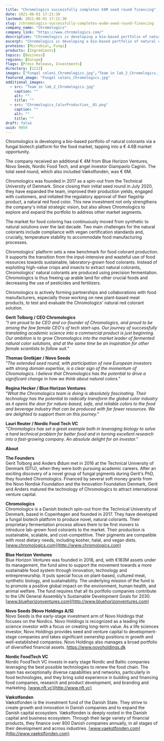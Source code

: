 ```yaml
---
title: "Chromologics successfully completes €6M seed round financing"
date: 2021-06-01 17:21:30
lastmod: 2021-06-01 17:21:30
slug: /chromologics-successfully-completes-eu6m-seed-round-financing
company_name: "Chromologics"
company_link: "https://www.chromologics.com/"
description: "Chromologics is developing a bio-based portfolio of natural colorants via a fungal biotech platform for the food market, tapping into a € 4.6B market opportunity. The company received an additional € 4M from Blue Horizon Ventures, Novo Seeds, Nordic Food Tech, and angel investor Giampaolo Cagnin. The total seed round, which also included Vækstfonden, was € 6M."
excerpt: "Chromologics is developing a bio-based portfolio of natural colorants via a fungal biotech platform for the food market, tapping into a € 4.6B market opportunity. The company received an additional € 4M from Blue Horizon Ventures, Novo Seeds, Nordic Food Tech, and angel investor Giampaolo Cagnin. The total seed round, which also included Vækstfonden, was € 6M."
proteins: [Microbial, Fungi]
products: [Ingredients]
topics: [Business]
regions: [Europe]
flags: [Press Release, Investments]
directory: [1212]
images: ["Fungal coloni_Chromologics.jpg","Team in lab_2_Chromologics.jpg", "Chromologics_ColorProduction__01.png"]
featured_image: "Fungal coloni_Chromologics.jpg"
additional_images:
  - src: "Team in lab_2_Chromologics.jpg"
    caption: ""
    alt: ""
    title: ""
  - src: "Chromologics_ColorProduction__01.png"
    caption: ""
    alt: ""
    title: ""
draft: false
uuid: 9059
---
```

Chromologics is developing a bio-based portfolio of natural colorants
via a fungal biotech platform for the food market, tapping into a € 4.6B
market opportunity.

The company received an additional € 4M from Blue Horizon Ventures, Novo
Seeds, Nordic Food Tech, and angel investor Giampaolo Cagnin. The total
seed round, which also included Vækstfonden, was € 6M.

Chromologics was founded in 2017 as a spin-out from the Technical
University of Denmark. Since closing their initial seed round in July
2020, they have expanded the team, improved their production yields,
engaged with customers, and initiated the regulatory approval of their
flagship product, a natural red food color. This new investment not only
strengthens the company's initial strategic vision, but also allows
Chromologics to explore and expand the portfolio to address other market
segments.

The market for food coloring has continuously moved from synthetic to
natural solutions over the last decade. Two main challenges for the
natural colorants include compliance with vegan certification standards
and, crucially, temperature stability to accommodate food manufacturing
processes.

Chromologics' platform sets a new benchmark for food colorant
production. It supports the transition from the input-intensive and
wasteful use of food resources towards sustainable, laboratory-grown
food colorants. Instead of exploiting high-value crops and insects to
extract natural colorants, Chromologics' natural colorants are produced
using precision fermentation. Chromologics is thus freeing up arable
land for other crucial foods and decreasing the use of pesticides and
fertilizers.

Chromologics is actively forming partnerships and collaborations with
food manufacturers, especially those working on new plant-based meat
products, to test and evaluate the Chromologics' natural red colorant
solution.

**Gerit Tolborg / CEO Chromologics**\
*"I am proud to be CEO and co-founder of Chromologics, and proud to be
among the few female CEO's of tech start-ups. Our journey of
successfully translating academic science into a commercial product is
just beginning. Our ambition is to grow Chromologics into the market
leader of fermented natural color solutions, and at the same time be an
inspiration for other female scientists to follow suit."*

**Thomas Grotkjær / Novo Seeds**\
*"The extended seed round, with participation of new European investors
with strong domain expertise, is a clear sign of the momentum of
Chromologics. I believe that Chromologics has the potential to drive a
significant change in how we think about natural colors."*

**Regina Hecker / Blue Horizon Ventures**\
*"What the Chromologics team is doing is absolutely fascinating. Their
technology has the potential to radically transform the global color
industry as it opens the door for nature-based, safe, and reliable
colors to the food and beverage industry that can be produced with far
fewer resources. We are delighted to support them on this journey."*

**Lauri Reuter / Nordic Food Tech VC**\
*"Chromologics has set a great example both in leveraging biology to
solve a hard technical problem for better food and in turning excellent
research into a fast-growing company. An absolute delight for an
investor."*

**About**

**The Founders**\
Gerit Tolborg and Anders Ødum met in 2016 at the Technical University of
Denmark (DTU), when they were both pursuing academic careers. After an
exciting discovery of a novel group of fungal pigments during Gerit's
PhD, they founded Chromologics. Financed by several soft money grants
from the Novo Nordisk Foundation and the Innovation Foundation Denmark,
Gerit and Anders matured the technology of Chromologics to attract
international venture capital.

**Chromologics**\
Chromologics is a Danish biotech spin-out from the Technical University
of Denmark, based in Copenhagen and founded in 2017. They have developed
a fungal biotech platform to produce novel, natural colorants. Their
proprietary fermentation process allows them to be first movers to
introduce lab-grown food colorants to the market. Their production is
sustainable, scalable, and cost-competitive. Their pigments are
compatible with most dietary needs, including kosher, halal, and vegan
diets. [www.chromologics.com](http://www.chromologics.com)

**Blue Horizon Ventures**\
Blue Horizon Ventures was founded in 2018, and, with €183M assets under
its management, the fund aims to support the movement towards a more
sustainable food system through innovation, technology and
entrepreneurship. It puts special focus on plant-based, cultured meat,
synthetic biology, and sustainability. The underlying mission of the
fund is to promote a positive global impact on the environment, human
health, and animal welfare. The fund requires that all its portfolio
companies contribute to the UN General Assembly's Sustainable
Development Goals for 2030.
[www.bluehorizonventures.com](http://www.bluehorizonventures.com)

**Novo Seeds (Novo Holdings A/S)**\
Novo Seeds is the early-stage investment arm of Novo Holdings that
focuses on the Nordics. Novo Holdings is recognized as a leading life
science investor with a focus on creating long-term value. As a life
sciences investor, Novo Holdings provides seed and venture capital to
development-stage companies and takes significant ownership positions in
growth and well-established companies. Novo Holdings also manages a
broad portfolio of diversified financial assets.
<https://www.novoholdings.dk>

**Nordic FoodTech VC**\
Nordic FoodTech VC invests in early stage Nordic and Baltic companies
leveraging the best possible technologies to renew the food chain. The
team has exceptionally diverse capabilities and networks, particularly
in food technologies, and they bring solid experience in building and
financing food companies, research and product development, and branding
and marketing. [www.nft.vc](http://www.nft.vc)

**Vækstfonden**\
Vækstfonden is the investment fund of the Danish State. They strive to
create growth and innovation in Danish companies and to expand the
Danish capital ecosystem. Vækstfonden is deeply rooted in the Danish
capital and business ecosystem. Through their large variety of financial
products, they finance over 800 Danish companies annually, in all stages
of their development and across industries.
[www.vaekstfonden.com](http://www.vaekstfonden.com)
